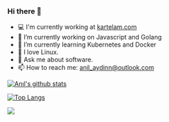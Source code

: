 ### Hi there 👋

- :computer: I'm currently working at <a href="http://www.kartelam.com">kartelam.com</a>
- 🔭 I’m currently working on Javascript and Golang
- 🌱 I’m currently learning Kubernetes and Docker
- :penguin: I love Linux.
- 💬 Ask me about software.
- 📫 How to reach me: anil_aydinn@outlook.com

[![Anıl's github stats](https://github-readme-stats.vercel.app/api?username=anilaydinn&theme=algolia)](https://github.com/anuraghazra/github-readme-stats)

[![Top Langs](https://github-readme-stats.vercel.app/api/top-langs/?username=anilaydinn&layout=compact&langs_count=10&theme=algolia)](https://github.com/anuraghazra/github-readme-stats)

![](https://komarev.com/ghpvc/?username=anilaydinn&color=brightgreen)
